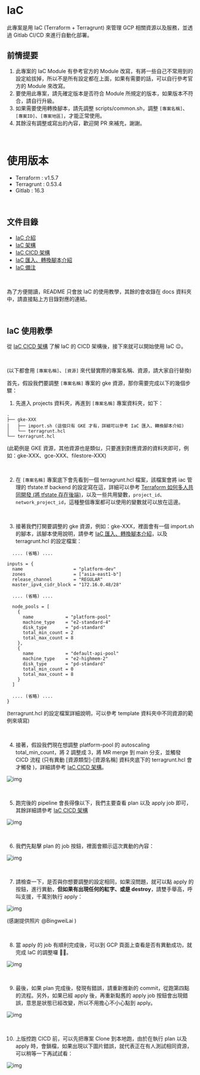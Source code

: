 # IaC

此專案是用 IaC (Terraform + Terragrunt) 來管理 GCP 相關資源以及服務，並透過 Gitlab CI/CD 來進行自動化部署。

## 前情提要

1. 此專案的 IaC Module 有參考官方的 Module 改寫，有將一些自己不常用到的設定給拔掉，所以不是所有設定都在上面，如果有需要的話，可以自行參考官方的 Module 來改寫。
2. 要使用此專案，請先確定版本是否符合 Module 所規定的版本，如果版本不符合，請自行升級。
3. 如果需要使用轉換腳本，請先調整 scripts/common.sh，調整 `[專案名稱]`、`[專案ID]`、`[專案地區]`，才能正常使用。
4. 其餘沒有調整或寫出的內容，歡迎開 PR 來補充，謝謝。

<br>

# 使用版本

- Terraform : v1.5.7
- Terragrunt : 0.53.4
- Gitlab : 16.3

<br>

## 文件目錄

- [IaC 介紹](https://github.com/880831ian/IaC/blob/master/docs/iac-introduce.md)
- [IaC 架構](https://github.com/880831ian/IaC/blob/master/docs/iac-introduce.md)
- [IaC CICD 架構](https://github.com/880831ian/IaC/blob/master/docs/iac-cicd-framework.md)
- [IaC 匯入、轉換腳本介紹](https://github.com/880831ian/IaC/blob/master/docs/iac-import-conversion-scripts.md)
- [IaC 備注](https://github.com/880831ian/IaC/blob/master/docs/iac-remark.md)

<br>

為了方便閱讀，README 只會放 IaC 的使用教學，其餘的會收錄在 docs 資料夾中，請直接點上方目錄對應的連結。

<br>

## IaC 使用教學

從 [IaC CICD 架構](https://github.com/880831ian/IaC/blob/master/docs/iac-cicd-framework.md) 了解 IaC 的 CICD 架構後，接下來就可以開始使用 IaC 😉。

<br>

(以下都會用 `[專案名稱]`、`[資源]` 來代替實際的專案名稱、資源，請大家自行替換)

首先，假設我們要調整 `[專案名稱]` 專案的 gke 資源，那你需要完成以下的幾個步驟：

1. 先進入 projects 資料夾，再進到 `[專案名稱]` 專案資料夾，如下：

```
.
├── gke-XXX
│   ├── import.sh (這個只有 GKE 才有，詳細可以參考 IaC 匯入、轉換腳本介紹)
│   └── terragrunt.hcl
└── terragrunt.hcl
```

(此範例是 GKE 資源，其他資源也是類似，只要進到對應資源的資料夾即可，例如：gke-XXX、gce-XXX、filestore-XXX)

<br>

2. 在 `[專案名稱]` 專案底下會先看到一個 terragrunt.hcl 檔案，該檔案會將 iac 管理的 tfstate.tf backend 的設定寫在這，詳細可以參考 [Terraform 如何多人共同開發 (將 tfstate 存在後端)](https://blog.pin-yi.me/terraform-tfstate/)，以及一些共用變數，`project_id`、`network_project_id`，這種整個專案都可以使用的變數就可以放在這邊。

<br>

3. 接著我們打開要調整的 gke 資源，例如：gke-XXX，裡面會有一個 import.sh 的腳本，該腳本使用說明，請參考 [IaC 匯入、轉換腳本介紹](https://github.com/880831ian/IaC/blob/master/docs/iac-import-conversion-scripts.md)，以及 terragrunt.hcl 的設定檔案：

```
  .... (省略) ....

inputs = {
  name                   = "platform-dev"
  zones                  = ["asia-east1-b"]
  release_channel        = "REGULAR"
  master_ipv4_cidr_block = "172.16.0.48/28"

  .... (省略) ....

  node_pools = [
    {
      name            = "platform-pool"
      machine_type    = "e2-standard-4"
      disk_type       = "pd-standard"
      total_min_count = 2
      total_max_count = 8
    },
    {
      name            = "default-api-pool"
      machine_type    = "e2-highmem-2"
      disk_type       = "pd-standard"
      total_min_count = 0
      total_max_count = 8
    }
  ]

  .... (省略) ....
}
```

(terragrunt.hcl 的設定檔案詳細說明，可以參考 template 資料夾中不同資源的範例來填寫)

<br>

4. 接著，假設我們現在想調整 platform-pool 的 autoscaling total_min_count，將 2 調整成 3，將 MR merge 到 main 分支，並觸發 CICD 流程 (只有異動 [資源類型]-[資源名稱] 資料夾底下的 terragrunt.hcl 會才觸發 )，詳細請參考 [IaC CICD 架構](https://github.com/880831ian/IaC/blob/master/docs/iac-cicd-framework.md)。

![img](images/mWR6BZV.png)

<br>

5. 跑完後的 pipeline 會長得像以下，我們主要查看 plan 以及 apply job 即可，其餘詳細請參考 [IaC CICD 架構](https://github.com/880831ian/IaC/blob/master/docs/iac-cicd-framework.md)

![img](images/8xvktJM.png)

<br>

6. 我們先點擊 plan 的 job 按鈕，裡面會顯示這次異動的內容：

![img](images/63o90fB.png)

<br>

7. 請檢查一下，是否與你想要調整的設定相同，如果沒問題，就可以點 apply 的按鈕，進行異動，<b>但如果有出現任何的紅字、或是 destroy</b>，請雙手舉高，呼叫支援，千萬別執行 apply：

![img](images/qQ8AN1y.png)

(感謝提供照片 @BingweiLai )

<br>

8. 當 apply 的 job 有順利完成後，可以到 GCP 頁面上查看是否有異動成功，就完成 IaC 的調整囉 🎉🎉。

![img](images/M8RoqmH.png)

<br>

9. 最後，如果 plan 完成後，發現有錯誤，請重新推新的 commit，從跑第四點的流程。另外，如果已經 apply 後，再重新點舊的 apply job 按鈕會出現錯誤，意思是狀態已經改變，所以不用擔心不小心點到 apply。

![img](images/TcyixSg.png)

<br>

10. 上版控跑 CICD 前，可以先把專案 Clone 到本地跑，由於在執行 plan 以及 apply 時，會鎖檔，如果出現以下圖片錯誤，就代表正在有人測試相同資源，可以稍等一下再試試看：

![img](images/yZXCPoY.png)
